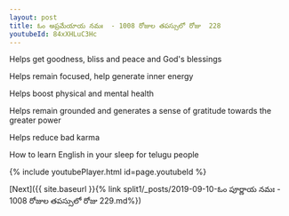 ```yaml
---
layout: post
title: ఓం అప్రమేయాయ నమః  - 1008 రోజుల తపస్సులో రోజు  228
youtubeId: 84xXHLuC3Hc
---
```

 
 
Helps get goodness, bliss and peace and God's blessings
 
Helps remain focused, help generate inner energy 
 
Helps boost physical and mental health 
 
Helps remain grounded and generates a sense of gratitude towards the greater power 
 
Helps reduce bad karma
 
How to learn English in your sleep for telugu people
 
 
 
 


{% include youtubePlayer.html id=page.youtubeId %}
 
[Next]({{ site.baseurl }}{% link split1/_posts/2019-09-10-ఓం పూర్ణాయ నమః  - 1008 రోజుల తపస్సులో రోజు  229.md%})
 
